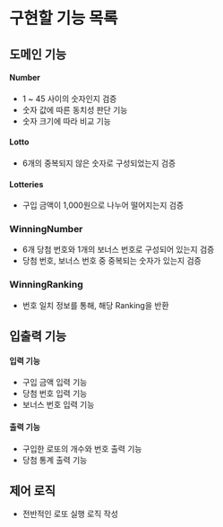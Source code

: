 # 구현할 기능 목록

## 도메인 기능

#### Number

- 1 ~ 45 사이의 숫자인지 검증
- 숫자 값에 따른 동치성 판단 기능
- 숫자 크기에 따라 비교 기능

#### Lotto

- 6개의 중복되지 않은 숫자로 구성되었는지 검증

#### Lotteries

- 구입 금액이 1,000원으로 나누어 떨어지는지 검증

### WinningNumber

- 6개 당첨 번호와 1개의 보너스 번호로 구성되어 있는지 검증
- 당첨 번호, 보너스 번호 중 중복되는 숫자가 있는지 검증

### WinningRanking

- 번호 일치 정보를 통해, 해당 Ranking을 반환

## 입출력 기능

#### 입력 기능

- 구입 금액 입력 기능
- 당첨 번호 입력 기능
- 보너스 번호 입력 기능

#### 출력 기능

- 구입한 로또의 개수와 번호 출력 기능
- 당첨 통계 출력 기능

## 제어 로직

- 전반적인 로또 실행 로직 작성
